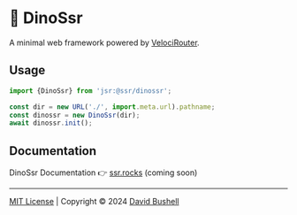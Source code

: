 # 🦕 DinoSsr

A minimal web framework powered by [VelociRouter](https://github.com/dbushell/velocirouter).

## Usage

```javascript
import {DinoSsr} from 'jsr:@ssr/dinossr';

const dir = new URL('./', import.meta.url).pathname;
const dinossr = new DinoSsr(dir);
await dinossr.init();
```

## Documentation

DinoSsr Documentation 👉 [ssr.rocks](https://ssr.rocks) (coming soon)

* * *

[MIT License](/LICENSE) | Copyright © 2024 [David Bushell](https://dbushell.com)
